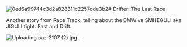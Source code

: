 ![0ed6a99744c3d2a828311c2257dde3b2](https://github.com/user-attachments/assets/d12bcf00-4d4c-4992-a157-b098a3253137)# Drifter: The Last Race

Another story from Race Track, telling about the BMW vs SMHEGULI aka JIGULI fight. Fast and Drift.

![Uploading ваз-2107 (2).jpg…]()
